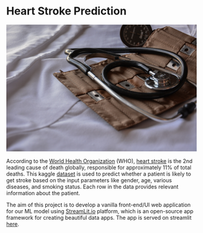 # Heart Stroke Prediction

![Header](download.jpg)

According to the [World Health Organization](https://www.who.int/) (WHO), [heart stroke](https://www.who.int/cardiovascular_diseases/resources/cvd_report.pdf) is the 2nd leading 
cause of death globally, responsible for approximately 11% of total deaths. 
This kaggle [dataset](https://www.kaggle.com/fedesoriano/stroke-prediction-dataset) 
is used to predict whether a patient is likely to get stroke based on the 
input parameters like gender, age, various diseases, and smoking status. 
Each row in the data provides relevant information about the patient.


The aim of this project is to develop a vanilla front-end/UI web application for our 
ML model using [StreamLit.io](https://streamlit.io/) platform, which is an open-source app framework for creating 
beautiful data apps. The app is served on streamlit [here](https://share.streamlit.io/akshit113/heart-stroke-prediction/main/app.py).



